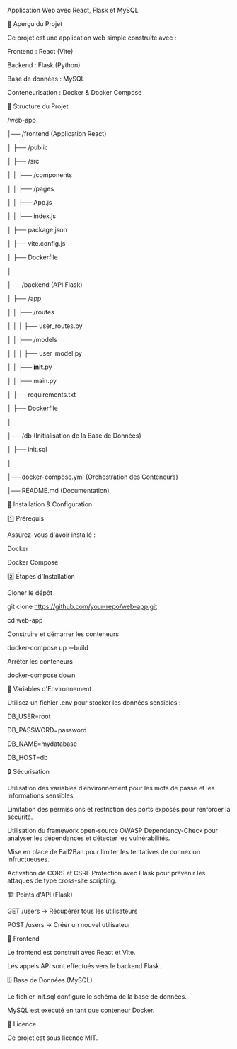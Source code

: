 Application Web avec React, Flask et MySQL

📌 Aperçu du Projet

Ce projet est une application web simple construite avec :


Frontend : React (Vite)

Backend : Flask (Python)

Base de données : MySQL

Conteneurisation : Docker & Docker Compose

📂 Structure du Projet

/web-app

│── /frontend (Application React)

│   ├── /public

│   ├── /src

│   │   ├── /components

│   │   ├── /pages

│   │   ├── App.js

│   │   ├── index.js

│   ├── package.json

│   ├── vite.config.js

│   ├── Dockerfile

│

│── /backend (API Flask)

│   ├── /app

│   │   ├── /routes

│   │   │   ├── user_routes.py

│   │   ├── /models

│   │   │   ├── user_model.py

│   │   ├── __init__.py

│   │   ├── main.py

│   ├── requirements.txt

│   ├── Dockerfile

│

│── /db (Initialisation de la Base de Données)

│   ├── init.sql

│

│── docker-compose.yml (Orchestration des Conteneurs)

│── README.md (Documentation)

🚀 Installation & Configuration

1️⃣ Prérequis

Assurez-vous d'avoir installé :



Docker

Docker Compose

2️⃣ Étapes d'Installation

Cloner le dépôt

git clone https://github.com/your-repo/web-app.git

cd web-app

Construire et démarrer les conteneurs

docker-compose up --build

Arrêter les conteneurs

docker-compose down

🔧 Variables d'Environnement

Utilisez un fichier .env pour stocker les données sensibles :



DB_USER=root

DB_PASSWORD=password

DB_NAME=mydatabase

DB_HOST=db

🔒 Sécurisation

Utilisation des variables d’environnement pour les mots de passe et les informations sensibles.

Limitation des permissions et restriction des ports exposés pour renforcer la sécurité.

Utilisation du framework open-source OWASP Dependency-Check pour analyser les dépendances et détecter les vulnérabilités.

Mise en place de Fail2Ban pour limiter les tentatives de connexion infructueuses.

Activation de CORS et CSRF Protection avec Flask pour prévenir les attaques de type cross-site scripting.

🏗️ Points d'API (Flask)

GET /users → Récupérer tous les utilisateurs

POST /users → Créer un nouvel utilisateur

🎨 Frontend

Le frontend est construit avec React et Vite.

Les appels API sont effectués vers le backend Flask.

🗄️ Base de Données (MySQL)

Le fichier init.sql configure le schéma de la base de données.

MySQL est exécuté en tant que conteneur Docker.

📜 Licence

Ce projet est sous licence MIT.

